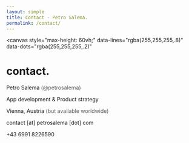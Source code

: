 ```yaml
---
layout: simple
title: Contact - Petro Salema.
permalink: /contact/
---
```


<canvas
  style="max-height: 60vh;"
  data-lines="rgba(255,255,255,.8)"
  data-dots="rgba(255,255,255,.2)"
></canvas>

<h1>contact<b>.</b></h1>

<p>Petro Salema <span style="opacity:0.7">(@petrosalema)</span></p>
<p>App development &amp; Product strategy</p>
<p>Vienna, Austria <span style="opacity:0.7">(but available worldwide)</span></p>
<p>
<script><!--
var a='contact';var b='petrosalema.com';
document.write(a+'@'+b);
//--></script><noscript>contact&nbsp;[at]&nbsp;petrosalema&nbsp;[dot]&nbsp;com</noscript>
</p>
<p>+43 6991 8226590</p>

<style>
body#simple p {
  position: relative;
  z-index: 1;
  margin-bottom: 0;
  font-size: 20px;
  text-align: center;
}
body#simple::before { background-image: url(/static/portrait4.png); }
.content { margin-top: 50px; }
</style>
